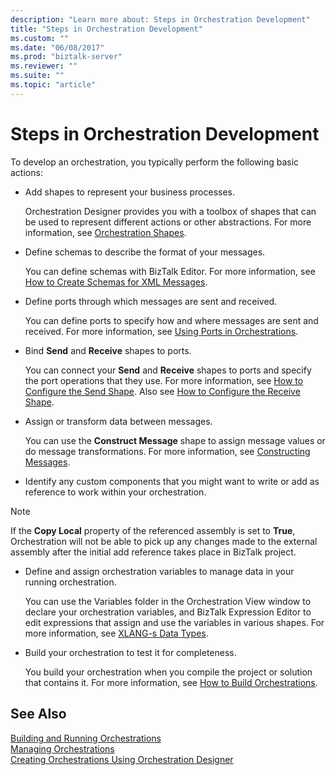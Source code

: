 ```yaml
---
description: "Learn more about: Steps in Orchestration Development"
title: "Steps in Orchestration Development"
ms.custom: ""
ms.date: "06/08/2017"
ms.prod: "biztalk-server"
ms.reviewer: ""
ms.suite: ""
ms.topic: "article"
---
```

# Steps in Orchestration Development
To develop an orchestration, you typically perform the following basic actions:  
  
-   Add shapes to represent your business processes.  
  
     Orchestration Designer provides you with a toolbox of shapes that can be used to represent different actions or other abstractions. For more information, see [Orchestration Shapes](../core/orchestration-shapes.md).  
  
-   Define schemas to describe the format of your messages.  
  
     You can define schemas with BizTalk Editor. For more information, see [How to Create Schemas for XML Messages](../core/how-to-create-schemas-for-xml-messages.md).  
  
-   Define ports through which messages are sent and received.  
  
     You can define ports to specify how and where messages are sent and received. For more information, see [Using Ports in Orchestrations](../core/using-ports-in-orchestrations.md).  
  
-   Bind **Send** and **Receive** shapes to ports.  
  
     You can connect your **Send** and **Receive** shapes to ports and specify the port operations that they use. For more information, see [How to Configure the Send Shape](../core/how-to-configure-the-send-shape.md). Also see [How to Configure the Receive Shape](../core/how-to-configure-the-receive-shape.md).  
  
-   Assign or transform data between messages.  
  
     You can use the **Construct Message** shape to assign message values or do message transformations. For more information, see [Constructing Messages](../core/constructing-messages.md).  
  
-   Identify any custom components that you might want to write or add as reference to work within your orchestration.  
  
> [!NOTE]
>  If the **Copy Local** property of the referenced assembly is set to **True**, Orchestration will not be able to pick up any changes made to the external assembly after the initial add reference takes place in BizTalk project.  
  
-   Define and assign orchestration variables to manage data in your running orchestration.  
  
     You can use the Variables folder in the Orchestration View window to declare your orchestration variables, and BizTalk Expression Editor to edit expressions that assign and use the variables in various shapes. For more information, see [XLANG-s Data Types](../core/xlang-s-data-types.md).  
  
-   Build your orchestration to test it for completeness.  
  
     You build your orchestration when you compile the project or solution that contains it. For more information, see [How to Build Orchestrations](../core/how-to-build-orchestrations.md).  
  
## See Also  
 [Building and Running Orchestrations](../core/building-and-running-orchestrations.md)   
 [Managing Orchestrations](../core/managing-orchestrations.md)   
 [Creating Orchestrations Using Orchestration Designer](../core/creating-orchestrations-using-orchestration-designer.md)
